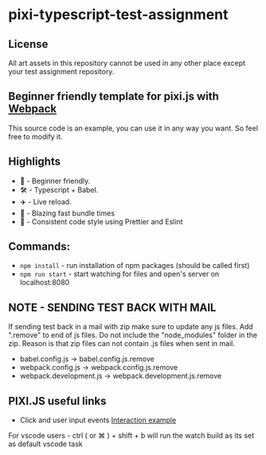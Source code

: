 # pixi-typescript-test-assignment

## License

All art assets in this repository cannot be used in any other place except your test assignment repository.

## Beginner friendly template for pixi.js with [Webpack](https://webpack.js.org/)

This source code is an example, you can use it in any way you want. So feel free to modify it.

## Highlights

- 🔰 - Beginner friendly.
- 🛠 - Typescript + Babel.
- ✈️ - Live reload.
- 🚀 - Blazing fast bundle times
- 📝 - Consistent code style using Prettier and Eslint

## Commands:

- `npm install` - run installation of npm packages (should be called first)
- `npm run start` - start watching for files and open's server on localhost:8080

## NOTE - SENDING TEST BACK WITH MAIL

If sending test back in a mail with zip make sure to update any js files.
Add ".remove" to end of js files.
Do not include the "node_modules" folder in the zip.
Reason is that zip files can not contain .js files when sent in mail.

- babel.config.js -> babel.config.js.remove
- webpack.config.js -> webpack.config.js.remove
- webpack.development.js -> webpack.development.js.remove

## PIXI.JS useful links

- Click and user input events [Interaction example](https://pixijs.io/examples/#/events/click.js)

For vscode users - ctrl ( or ⌘ ) + shift + b will run the watch build as its set as default vscode task
